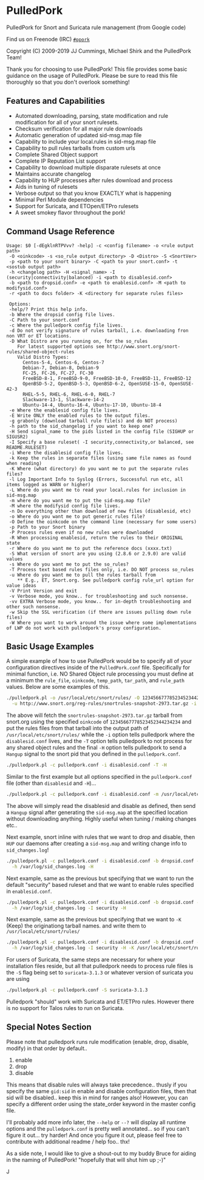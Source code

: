 PulledPork
==========

PulledPork for Snort and Suricata rule management (from Google code)

Find us on Freenode (IRC) [`#ppork`](https://webchat.freenode.net/?channels=ppork)

Copyright (C) 2009-2019 JJ Cummings, Michael Shirk and the PulledPork Team!

Thank you for choosing to use PulledPork!  This file provides some basic
guidance on the usage of PulledPork.  Please be sure to read this file
thoroughly so that you don't overlook something!


## Features and Capabilities

 * Automated downloading, parsing, state modification and rule modification
   for all of your snort rulesets.
 * Checksum verification for all major rule downloads
 * Automatic generation of updated sid-msg.map file
 * Capability to include your local.rules in sid-msg.map file
 * Capability to pull rules tarballs from custom urls
 * Complete Shared Object support
 * Complete IP Reputation List support
 * Capability to download multiple disparate rulesets at once
 * Maintains accurate changelog
 * Capability to HUP processes after rules download and process
 * Aids in tuning of rulesets
 * Verbose output so that you know EXACTLY what is happening
 * Minimal Perl Module dependencies
 * Support for Suricata, and ETOpen/ETPro rulesets
 * A sweet smokey flavor throughout the pork!


## Command Usage Reference

    Usage: $0 [-dEgklnRTPVvv? -help] -c <config filename> -o <rule output path>
     -O <oinkcode> -s <so_rule output directory> -D <Distro> -S <SnortVer>
     -p <path to your snort binary> -C <path to your snort.conf> -t <sostub output path>
     -h <changelog path> -H <signal_name> -I (security|connectivity|balanced) -i <path to disablesid.conf>
     -b <path to dropsid.conf> -e <path to enablesid.conf> -M <path to modifysid.conf>
     -r <path to docs folder> -K <directory for separate rules files>

     Options:
     -help/? Print this help info.
     -b Where the dropsid config file lives.
     -C Path to your snort.conf
     -c Where the pulledpork config file lives.
     -d Do not verify signature of rules tarball, i.e. downloading fron non VRT or ET locations.
     -D What Distro are you running on, for the so_rules
        For latest supported options see http://www.snort.org/snort-rules/shared-object-rules
        Valid Distro Types:
          Centos-5-4, Centos-6, Centos-7
          Debian-7, Debian-8, Debian-9
          FC-25, FC-26, FC-27, FC-30
          FreeBSD-8-1, FreeBSD-9-0, FreeBSD-10-0, FreeBSD-11, FreeBSD-12
          OpenBSD-5-2, OpenBSD-5-3, OpenBSD-6-2, OpenSUSE-15-0, OpenSUSE-42-3
          RHEL-5-5, RHEL-6, RHEL-6-0, RHEL-7
          Slackware-13-1, Slackware-14-2
          Ubuntu-14-4, Ubuntu-16-4, Ubuntu-17-10, Ubuntu-18-4
     -e Where the enablesid config file lives.
     -E Write ONLY the enabled rules to the output files.
     -g grabonly (download tarball rule file(s) and do NOT process)
     -h path to the sid_changelog if you want to keep one?
     -H Send signal_name to the pids listed in the config file (SIGHUP or SIGUSR2)
     -I Specify a base ruleset( -I security,connectivity,or balanced, see README.RULESET)
     -i Where the disablesid config file lives.
     -k Keep the rules in separate files (using same file names as found when reading)
     -K Where (what directory) do you want me to put the separate rules files?
     -l Log Important Info to Syslog (Errors, Successful run etc, all items logged as WARN or higher)
     -L Where do you want me to read your local.rules for inclusion in sid-msg.map
     -m where do you want me to put the sid-msg.map file?
     -M where the modifysid config file lives.
     -n Do everything other than download of new files (disablesid, etc)
     -o Where do you want me to put generic rules file?
     -O Define the oinkcode on the command line (necessary for some users)
     -p Path to your Snort binary
     -P Process rules even if no new rules were downloaded
     -R When processing enablesid, return the rules to their ORIGINAL state
     -r Where do you want me to put the reference docs (xxxx.txt)
     -S What version of snort are you using (2.8.6 or 2.9.0) are valid values
     -s Where do you want me to put the so_rules?
     -T Process text based rules files only, i.e. DO NOT process so_rules
     -u Where do you want me to pull the rules tarball from
        ** E.g., ET, Snort.org. See pulledpork config rule_url option for value ideas
     -V Print Version and exit
     -v Verbose mode, you know.. for troubleshooting and such nonsense.
     -vv EXTRA Verbose mode, you know.. for in-depth troubleshooting and other such nonsense.
     -w Skip the SSL verification (if there are issues pulling down rule files)
     -W Where you want to work around the issue where some implementations of LWP do not work with pulledpork's proxy configuration.


## Basic Usage Examples

A simple example of how to use PulledPork would be to specify all of your configuration directives inside of the
`PulledPork.conf` file.  Specifically for minimal function, i.e. NO Shared Object rule processing you must define 
at a minimum the `rule_file`, `oinkcode`, `temp_path`, `tar_path`, and `rule_path` values.  Below are some examples of this.

```bash
./pulledpork.pl -o /usr/local/etc/snort/rules/ -O 12345667778523452344234234  \
  -u http://www.snort.org/reg-rules/snortrules-snapshot-2973.tar.gz -i disablesid.conf -T -H
```

The above will fetch the `snortrules-snapshot-2973.tar.gz` tarball from snort.org using the specified `oinkcode` of 
`12345667778523452344234234` and put the rules files from that tarball into the output path of 
`/usr/local/etc/snort/rules/` while the `-i` option tells pulledpork where the
`disablesid.conf` lives, and the `-T` option tells pulledpork to not process for any shared object rules and the final
`-H` option tells pulledpork to send a `Hangup` signal to the snort pid that you defined in the `pulledpork.conf`.

```bash
./pulledpork.pl -c pulledpork.conf -i disablesid.conf -T -H
```

Similar to the first example but all options specified in the `pulledpork.conf` file (other than `disablesid` and `-H`)...

```bash
./pulledpork.pl -c pulledpork.conf -i disablesid.conf -m /usr/local/etc/snort/sid-msg.map -Hn
```

The above will simply read the disablesid and disable as defined, then send a `Hangup` signal after generating the `sid-msg.map`
at the specified location without downloading anything.
Highly useful when tuning / making changes etc..

Next example, snort inline with rules that we want to drop and disable, then `HUP` our daemons after creating a `sid-msg.map`
and writing change info to `sid_changes.log`!

```bash
./pulledpork.pl -c pulledpork.conf -i disablesid.conf -b dropsid.conf -m /usr/local/etc/snort/sid-msg.map \
  -h /var/log/sid_changes.log -H
```

Next example, same as the previous but specifying that we want to run the default "security" based ruleset
and that we want to enable rules specified in `enablesid.conf`.

```bash
./pulledpork.pl -c pulledpork.conf -i disablesid.conf -b dropsid.conf -e enablesid.conf -m /usr/local/etc/snort/sid-msg.map \
  -h /var/log/sid_changes.log -I security -H
```

Next example, same as the previous but specifying that we want to `-K` (Keep) the originationg tarball names.
and write them to `/usr/local/etc/snort/rules/`

```bash
./pulledpork.pl -c pulledpork.conf -i disablesid.conf -b dropsid.conf -e enablesid.conf -m /usr/local/etc/snort/sid-msg.map \
  -h /var/log/sid_changes.log -I security -H -K /usr/local/etc/snort/rules/
```

For users of Suricata, the same steps are necessary for where your installation files reside, but all that pulledpork needs to process
rule files is the `-S` flag being set to `suricata-3.1.3` or whatever version of suricata you are using

```bash
./pulledpork.pl -c pulledpork.conf -S suricata-3.1.3
```

Pulledpork "should" work with Suricata and ET/ETPro rules. However there is no support for Talos rules to run on Suricata.

## Special Notes Section

Please note that pulledpork runs rule modification (enable, drop, disable, modify) in that order by default..

1. enable
2. drop
3. disable

This means that disable rules will always take precedence.. thusly if you specify the same `gid:sid` 
in enable and disable configuration files, then that sid will be disabled.. keep this in mind 
for ranges also!  However, you can specify a different order using the state_order keyword in the
master config file.

I'll probably add more info later, the `--help` or `--?` will display all runtime options and the `pulledpork.conf` is
pretty well annotated... so if you can't figure it out... try harder!  And once you figure it out, please feel 
free to contribute with additional readme / help foo.. thx!

As a side note, I would like to give a shout-out to my buddy Bruce for aiding in the naming of PulledPork!
"hopefully that will shut him up ;-)"

J
